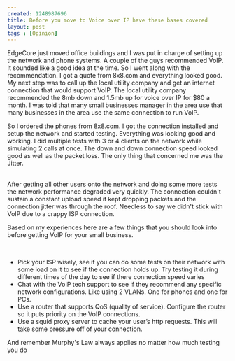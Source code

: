 ```yaml
--- 
created: 1248987696
title: Before you move to Voice over IP have these bases covered
layout: post
tags : [Opinion]
---
```

<p>EdgeCore just moved office buildings and I was put in charge of setting up the network and phone systems.  A couple of the guys recommended VoIP.  It sounded like a good idea at the time.  So I went along with the recommendation.  I got a quote from 8x8.com and everything looked good.  My next step was to call up the local utility company and get an internet connection that would support VoIP. The local utility company recommended the 8mb down and 1.5mb up for voice over IP for $80 a month.  I was told that many small businesses manager in the area use that many businesses in the area use the same connection to run VoIP.</p>
<p>So I ordered the phones from 8x8.com.  I got the connection installed and setup the network and started testing.  Everything was looking good and working.  I did multiple tests with 3 or 4 clients on the network while simulating 2 calls at once.  The down and down connection speed looked good as well as the packet loss.  The only thing that concerned me was the Jitter.</p>
<p><br />
After getting all other users onto the network and doing some more tests the network performance degraded very quickly.  The connection couldn't sustain a constant upload speed it kept dropping packets and the connection jitter was through the roof.  Needless to say we didn't stick with VoIP due to a crappy ISP connection.</p>
<p>Based on my experiences here are a few things that you should look into before getting VoIP for your small business.</p>
<p>&nbsp;</p>
<ul>
    <li>Pick your ISP wisely, see if you can do some tests on their network with some load on it to see if the connection holds up.  Try testing it during different times of the day to see if there connection speed varies</li>
    <li>Chat with the VoIP tech support to see if they recommend any specific network configurations.  Like using 2 VLANs. One for phones and one for PCs.</li>
    <li>Use a router that supports QoS (quality of service).  Configure the router so it puts priority on the VoIP connections.</li>
    <li>Use a squid proxy server to cache your user&rsquo;s http requests.  This will take some pressure off of your connection.</li>
</ul>
<p>And remember Murphy's Law always applies no matter how much testing you do</p>
